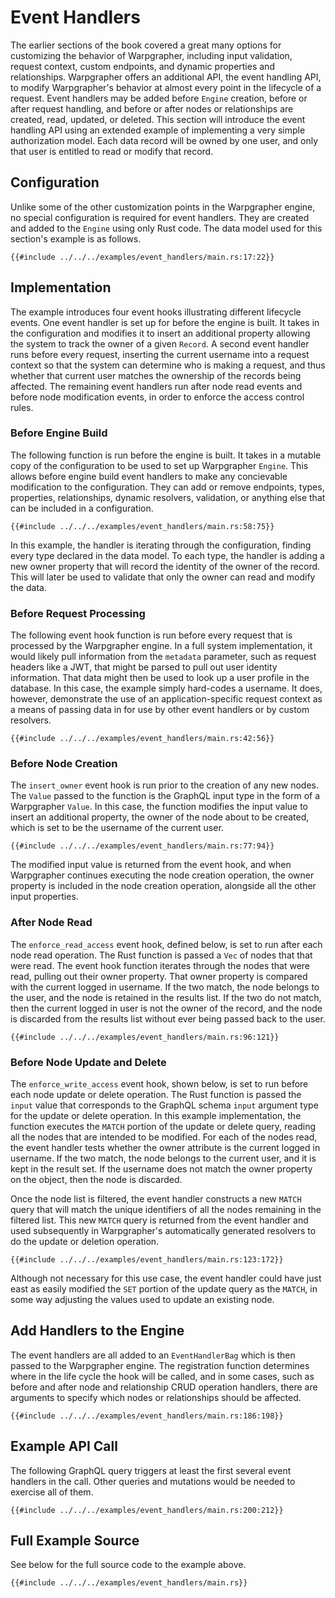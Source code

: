 # Event Handlers

The earlier sections of the book covered a great many options for customizing the behavior of Warpgrapher, including input validation, request context, custom endpoints, and dynamic properties and relationships. Warpgrapher offers an additional API, the event handling API, to modify Warpgrapher's behavior at almost every point in the lifecycle of a request. Event handlers may be added before `Engine` creation, before or after request handling, and before or after nodes or relationships are created, read, updated, or deleted. This section will introduce the event handling API using an extended example of implementing a very simple authorization model. Each data record will be owned by one user, and only that user is entitled to read or modify that record.

## Configuration

Unlike some of the other customization points in the Warpgrapher engine, no special configuration is required for event handlers. They are created and added to the `Engine` using only Rust code. The data model used for this section's example is as follows.

```rust,no_run,noplayground
{{#include ../../../examples/event_handlers/main.rs:17:22}}
```

## Implementation

The example introduces four event hooks illustrating different lifecycle events. One event handler is set up for before the engine is built. It takes in the configuration and modifies it to insert an additional property allowing the system to track the owner of a given `Record`.  A second event handler runs before every request, inserting the current username into a request context so that the system can determine who is making a request, and thus whether that current user matches the ownership of the records being affected.  The remaining event handlers run after node read events and before node modification events, in order to enforce the access control rules.

### Before Engine Build

The following function is run before the engine is built. It takes in a mutable copy of the configuration to be used to set up Warpgrapher `Engine`. This allows before engine build event handlers to make any concievable modification to the configuration. They can add or remove endpoints, types, properties, relationships, dynamic resolvers, validation, or anything else that can be included in a configuration.

```rust,no_run,noplayground
{{#include ../../../examples/event_handlers/main.rs:58:75}}
```

In this example, the handler is iterating through the configuration, finding every type declared in the data model. To each type, the handler is adding a new owner property that will record the identity of the owner of the record. This will later be used to validate that only the owner can read and modify the data.

### Before Request Processing

The following event hook function is run before every request that is processed by the Warpgrapher engine. In a full system implementation, it would likely pull information from the `metadata` parameter, such as request headers like a JWT, that might be parsed to pull out user identity information. That data might then be used to look up a user profile in the database. In this case, the example simply hard-codes a username. It does, however, demonstrate the use of an application-specific request context as a means of passing data in for use by other event handlers or by custom resolvers.

```rust,no_run,noplayground
{{#include ../../../examples/event_handlers/main.rs:42:56}}
```

### Before Node Creation

The `insert_owner` event hook is run prior to the creation of any new nodes. The `Value` passed to the function is the GraphQL input type in the form of a Warpgrapher `Value`. In this case, the function modifies the input value to insert an additional property, the owner of the node about to be created, which is set to be the username of the current user. 

```rust,no_run,noplayground
{{#include ../../../examples/event_handlers/main.rs:77:94}}
```

The modified input value is returned from the event hook, and when Warpgrapher continues executing the node creation operation, the owner property is included in the node creation operation, alongside all the other input properties.

### After Node Read

The `enforce_read_access` event hook, defined below, is set to run after each node read operation. The Rust function is passed a `Vec` of nodes that that were read. The event hook function iterates through the nodes that were read, pulling out their owner property. That owner property is compared with the current logged in username. If the two match, the node belongs to the user, and the node is retained in the results list.  If the two do not match, then the current logged in user is not the owner of the record, and the node is discarded from the results list without ever being passed back to the user.

```rust,no_run,noplayground
{{#include ../../../examples/event_handlers/main.rs:96:121}}
```

### Before Node Update and Delete

The `enforce_write_access` event hook, shown below, is set to run before each node update or delete operation. The Rust function is passed the `input` value that corresponds to the GraphQL schema `input` argument type for the update or delete operation. In this example implementation, the function executes the `MATCH` portion of the update or delete query, reading all the nodes that are intended to be modified. For each of the nodes read, the event handler tests whether the owner attribute is the current logged in username. If the two match, the node belongs to the current user, and it is kept in the result set. If the username does not match the owner property on the object, then the node is discarded.

Once the node list is filtered, the event handler constructs a new `MATCH` query that will match the unique identifiers of all the nodes remaining in the filtered list. This new `MATCH` query is returned from the event handler and used subsequently in Warpgrapher's automatically generated resolvers to do the update or deletion operation.

```rust,no_run,noplayground
{{#include ../../../examples/event_handlers/main.rs:123:172}}
```

Although not necessary for this use case, the event handler could have just east as easily modified the `SET` portion of the update query as the `MATCH`, in some way adjusting the values used to update an existing node.

## Add Handlers to the Engine

The event handlers are all added to an `EventHandlerBag` which is then passed to the Warpgrapher engine.  The registration function determines where in the life cycle the hook will be called, and in some cases, such as before and after node and relationship CRUD operation handlers, there are arguments to specify which nodes or relationships should be affected.

```rust,no_run,noplayground
{{#include ../../../examples/event_handlers/main.rs:186:198}}
```

## Example API Call

The following GraphQL query triggers at least the first several event handlers in the call. Other queries and mutations would be needed to exercise all of them.

```rust,no_run,noplayground
{{#include ../../../examples/event_handlers/main.rs:200:212}}
```

## Full Example Source

See below for the full source code to the example above.

```rust,no_run,noplayground
{{#include ../../../examples/event_handlers/main.rs}}
```

